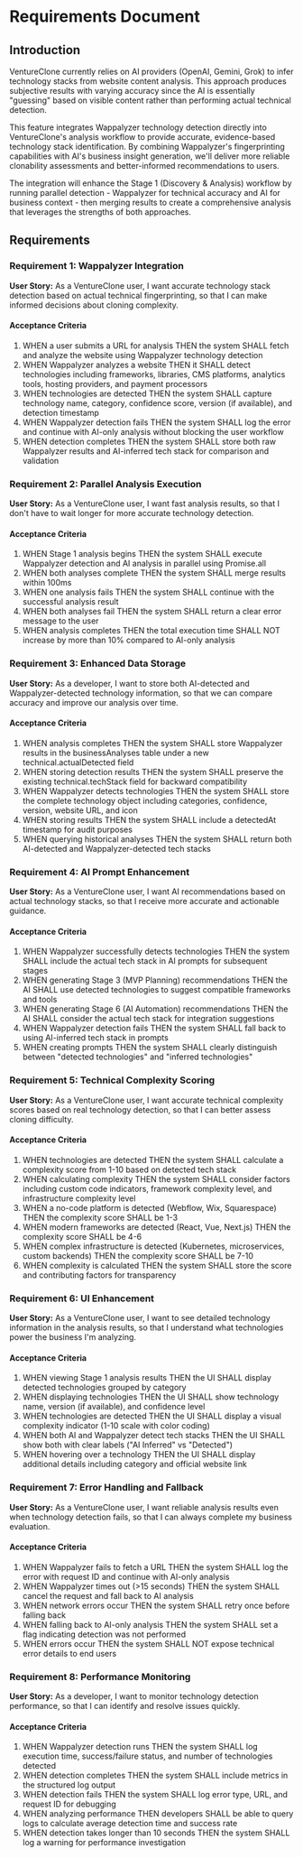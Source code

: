 # Requirements Document

## Introduction

VentureClone currently relies on AI providers (OpenAI, Gemini, Grok) to infer technology stacks from website content analysis. This approach produces subjective results with varying accuracy since the AI is essentially "guessing" based on visible content rather than performing actual technical detection.

This feature integrates Wappalyzer technology detection directly into VentureClone's analysis workflow to provide accurate, evidence-based technology stack identification. By combining Wappalyzer's fingerprinting capabilities with AI's business insight generation, we'll deliver more reliable clonability assessments and better-informed recommendations to users.

The integration will enhance the Stage 1 (Discovery & Analysis) workflow by running parallel detection - Wappalyzer for technical accuracy and AI for business context - then merging results to create a comprehensive analysis that leverages the strengths of both approaches.

## Requirements

### Requirement 1: Wappalyzer Integration

**User Story:** As a VentureClone user, I want accurate technology stack detection based on actual technical fingerprinting, so that I can make informed decisions about cloning complexity.

#### Acceptance Criteria

1. WHEN a user submits a URL for analysis THEN the system SHALL fetch and analyze the website using Wappalyzer technology detection
2. WHEN Wappalyzer analyzes a website THEN it SHALL detect technologies including frameworks, libraries, CMS platforms, analytics tools, hosting providers, and payment processors
3. WHEN technologies are detected THEN the system SHALL capture technology name, category, confidence score, version (if available), and detection timestamp
4. WHEN Wappalyzer detection fails THEN the system SHALL log the error and continue with AI-only analysis without blocking the user workflow
5. WHEN detection completes THEN the system SHALL store both raw Wappalyzer results and AI-inferred tech stack for comparison and validation

### Requirement 2: Parallel Analysis Execution

**User Story:** As a VentureClone user, I want fast analysis results, so that I don't have to wait longer for more accurate technology detection.

#### Acceptance Criteria

1. WHEN Stage 1 analysis begins THEN the system SHALL execute Wappalyzer detection and AI analysis in parallel using Promise.all
2. WHEN both analyses complete THEN the system SHALL merge results within 100ms
3. WHEN one analysis fails THEN the system SHALL continue with the successful analysis result
4. WHEN both analyses fail THEN the system SHALL return a clear error message to the user
5. WHEN analysis completes THEN the total execution time SHALL NOT increase by more than 10% compared to AI-only analysis

### Requirement 3: Enhanced Data Storage

**User Story:** As a developer, I want to store both AI-detected and Wappalyzer-detected technology information, so that we can compare accuracy and improve our analysis over time.

#### Acceptance Criteria

1. WHEN analysis completes THEN the system SHALL store Wappalyzer results in the businessAnalyses table under a new technical.actualDetected field
2. WHEN storing detection results THEN the system SHALL preserve the existing technical.techStack field for backward compatibility
3. WHEN Wappalyzer detects technologies THEN the system SHALL store the complete technology object including categories, confidence, version, website URL, and icon
4. WHEN storing results THEN the system SHALL include a detectedAt timestamp for audit purposes
5. WHEN querying historical analyses THEN the system SHALL return both AI-detected and Wappalyzer-detected tech stacks

### Requirement 4: AI Prompt Enhancement

**User Story:** As a VentureClone user, I want AI recommendations based on actual technology stacks, so that I receive more accurate and actionable guidance.

#### Acceptance Criteria

1. WHEN Wappalyzer successfully detects technologies THEN the system SHALL include the actual tech stack in AI prompts for subsequent stages
2. WHEN generating Stage 3 (MVP Planning) recommendations THEN the AI SHALL use detected technologies to suggest compatible frameworks and tools
3. WHEN generating Stage 6 (AI Automation) recommendations THEN the AI SHALL consider the actual tech stack for integration suggestions
4. WHEN Wappalyzer detection fails THEN the system SHALL fall back to using AI-inferred tech stack in prompts
5. WHEN creating prompts THEN the system SHALL clearly distinguish between "detected technologies" and "inferred technologies"

### Requirement 5: Technical Complexity Scoring

**User Story:** As a VentureClone user, I want accurate technical complexity scores based on real technology detection, so that I can better assess cloning difficulty.

#### Acceptance Criteria

1. WHEN technologies are detected THEN the system SHALL calculate a complexity score from 1-10 based on detected tech stack
2. WHEN calculating complexity THEN the system SHALL consider factors including custom code indicators, framework complexity level, and infrastructure complexity level
3. WHEN a no-code platform is detected (Webflow, Wix, Squarespace) THEN the complexity score SHALL be 1-3
4. WHEN modern frameworks are detected (React, Vue, Next.js) THEN the complexity score SHALL be 4-6
5. WHEN complex infrastructure is detected (Kubernetes, microservices, custom backends) THEN the complexity score SHALL be 7-10
6. WHEN complexity is calculated THEN the system SHALL store the score and contributing factors for transparency

### Requirement 6: UI Enhancement

**User Story:** As a VentureClone user, I want to see detailed technology information in the analysis results, so that I understand what technologies power the business I'm analyzing.

#### Acceptance Criteria

1. WHEN viewing Stage 1 analysis results THEN the UI SHALL display detected technologies grouped by category
2. WHEN displaying technologies THEN the UI SHALL show technology name, version (if available), and confidence level
3. WHEN technologies are detected THEN the UI SHALL display a visual complexity indicator (1-10 scale with color coding)
4. WHEN both AI and Wappalyzer detect tech stacks THEN the UI SHALL show both with clear labels ("AI Inferred" vs "Detected")
5. WHEN hovering over a technology THEN the UI SHALL display additional details including category and official website link

### Requirement 7: Error Handling and Fallback

**User Story:** As a VentureClone user, I want reliable analysis results even when technology detection fails, so that I can always complete my business evaluation.

#### Acceptance Criteria

1. WHEN Wappalyzer fails to fetch a URL THEN the system SHALL log the error with request ID and continue with AI-only analysis
2. WHEN Wappalyzer times out (>15 seconds) THEN the system SHALL cancel the request and fall back to AI analysis
3. WHEN network errors occur THEN the system SHALL retry once before falling back
4. WHEN falling back to AI-only analysis THEN the system SHALL set a flag indicating detection was not performed
5. WHEN errors occur THEN the system SHALL NOT expose technical error details to end users

### Requirement 8: Performance Monitoring

**User Story:** As a developer, I want to monitor technology detection performance, so that I can identify and resolve issues quickly.

#### Acceptance Criteria

1. WHEN Wappalyzer detection runs THEN the system SHALL log execution time, success/failure status, and number of technologies detected
2. WHEN detection completes THEN the system SHALL include metrics in the structured log output
3. WHEN detection fails THEN the system SHALL log error type, URL, and request ID for debugging
4. WHEN analyzing performance THEN developers SHALL be able to query logs to calculate average detection time and success rate
5. WHEN detection takes longer than 10 seconds THEN the system SHALL log a warning for performance investigation
